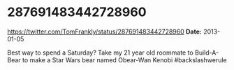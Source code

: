 # 287691483442728960
https://twitter.com/TomFrankly/status/287691483442728960
**Date:** 2013-01-05

Best way to spend a Saturday? Take my 21 year old roommate to Build-A-Bear to make a Star Wars bear named Obear-Wan Kenobi #backslashwerule
